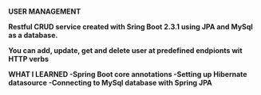 <strong>USER MANAGEMENT<strong>

Restful CRUD service created with Sring Boot 2.3.1 using JPA and MySql as a database.

You can add, update, get and delete user at predefined endpionts wit HTTP verbs

<strong>WHAT I LEARNED<strong>
-Spring Boot core annotations
-Setting up Hibernate datasource
-Connecting to MySql database with Spring JPA
